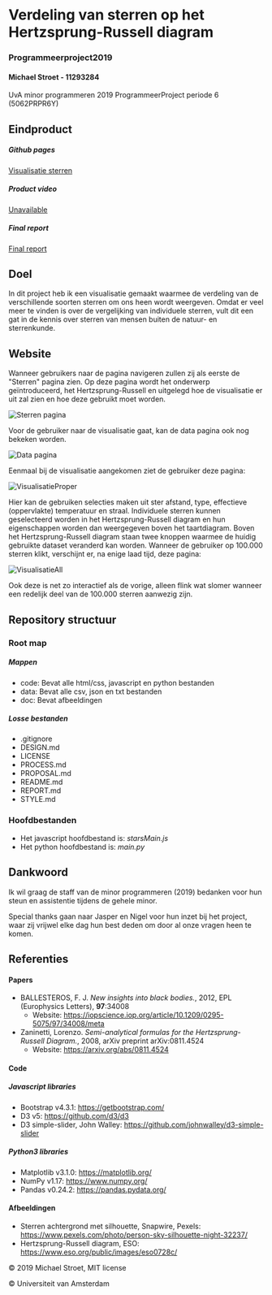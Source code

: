 # Verdeling van sterren op het Hertzsprung-Russell diagram
### Programmeerproject2019
#### Michael Stroet - 11293284
UvA minor programmeren 2019
ProgrammeerProject periode 6 (5062PRPR6Y)

## Eindproduct

##### Github pages
[Visualisatie sterren](https://michaelstroet.github.io/Programmeerproject2019/code/html-css/stars.html)

##### Product video
[Unavailable](https://www.youtube.com/watch?v=dQw4w9WgXcQ)

##### Final report
[Final report](https://michaelstroet.github.io/Programmeerproject2019/REPORT.md)

## Doel
In dit project heb ik een visualisatie gemaakt waarmee de verdeling van de verschillende soorten sterren om ons heen wordt weergeven. Omdat er veel meer te vinden is over de vergelijking van individuele sterren, vult dit een gat in de kennis over sterren van mensen buiten de natuur- en sterrenkunde.

## Website
Wanneer gebruikers naar de pagina navigeren zullen zij als eerste de "Sterren" pagina zien. Op deze pagina wordt het onderwerp geïntroduceerd, het Hertzsprung-Russell en uitgelegd hoe de visualisatie er uit zal zien en hoe deze gebruikt moet worden.

![Sterren pagina](doc/readme/sterrenPage.png)

Voor de gebruiker naar de visualisatie gaat, kan de data pagina ook nog bekeken worden.

![Data pagina](doc/readme/dataPage.png)

Eenmaal bij de visualisatie aangekomen ziet de gebruiker deze pagina:

![VisualisatieProper](doc/readme/visualisatieProper.png)

Hier kan de gebruiken selecties maken uit ster afstand, type, effectieve (oppervlakte) temperatuur en straal. Individuele sterren kunnen geselecteerd worden in het Hertzsprung-Russell diagram en hun eigenschappen worden dan weergegeven boven het taartdiagram. Boven het Hertzsprung-Russell diagram staan twee knoppen waarmee de huidig gebruikte dataset veranderd kan worden. Wanneer de gebruiker op 100.000 sterren klikt, verschijnt er, na enige laad tijd, deze pagina:

![VisualisatieAll](doc/readme/visualisatieAll.png)

Ook deze is net zo interactief als de vorige, alleen flink wat slomer wanneer een redelijk deel van de 100.000 sterren aanwezig zijn.

## Repository structuur

### Root map

##### Mappen
- code: Bevat alle html/css, javascript en python bestanden
- data: Bevat alle csv, json en txt bestanden
- doc: Bevat afbeeldingen

##### Losse bestanden
- .gitignore
- DESIGN.md
- LICENSE
- PROCESS.md
- PROPOSAL.md
- README.md
- REPORT.md
- STYLE.md

### Hoofdbestanden
- Het javascript hoofdbestand is: *starsMain.js*
- Het python hoofdbestand is: *main.py*

## Dankwoord
Ik wil graag de staff van de minor programmeren (2019) bedanken voor hun steun en assistentie tijdens de gehele minor.

Special thanks gaan naar Jasper en Nigel voor hun inzet bij het project, waar zij vrijwel elke dag hun best deden om door al onze vragen heen te komen.

## Referenties

#### Papers
- BALLESTEROS, F. J. *New insights into black bodies.*, 2012, EPL (Europhysics Letters), **97**:34008
    - Website: https://iopscience.iop.org/article/10.1209/0295-5075/97/34008/meta
- Zaninetti, Lorenzo. *Semi-analytical formulas for the Hertzsprung-Russell Diagram.*, 2008, arXiv preprint arXiv:0811.4524
    - Website: https://arxiv.org/abs/0811.4524

#### Code

##### Javascript libraries
- Bootstrap v4.3.1: https://getbootstrap.com/
- D3 v5: https://github.com/d3/d3
- D3 simple-slider, John Walley: https://github.com/johnwalley/d3-simple-slider

##### Python3 libraries
- Matplotlib v3.1.0: https://matplotlib.org/
- NumPy v1.17: https://www.numpy.org/
- Pandas v0.24.2: https://pandas.pydata.org/

#### Afbeeldingen
- Sterren achtergrond met silhouette, Snapwire, Pexels: https://www.pexels.com/photo/person-sky-silhouette-night-32237/
- Hertzsprung-Russell diagram, ESO: https://www.eso.org/public/images/eso0728c/

© 2019 Michael Stroet, MIT license

© Universiteit van Amsterdam
